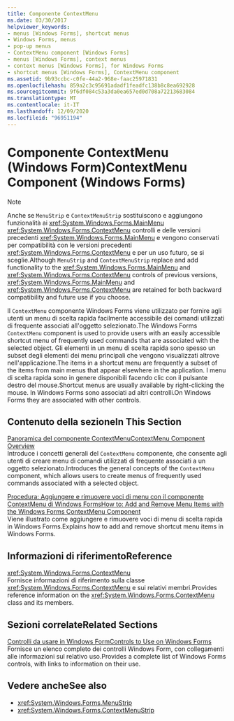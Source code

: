 ```yaml
---
title: Componente ContextMenu
ms.date: 03/30/2017
helpviewer_keywords:
- menus [Windows Forms], shortcut menus
- Windows Forms, menus
- pop-up menus
- ContextMenu component [Windows Forms]
- menus [Windows Forms], context menus
- context menus [Windows Forms], for Windows Forms
- shortcut menus [Windows Forms], ContextMenu component
ms.assetid: 9b93ccbc-c0fe-44a2-968e-faac25971831
ms.openlocfilehash: 859a2c3c95691adadf1feadfc138b8c8ea692928
ms.sourcegitcommit: 9f6df084c53a3da0ea657ed0d708a72213683084
ms.translationtype: MT
ms.contentlocale: it-IT
ms.lasthandoff: 12/09/2020
ms.locfileid: "96951194"
---
```

# <a name="contextmenu-component-windows-forms"></a><span data-ttu-id="1f7c5-102">Componente ContextMenu (Windows Form)</span><span class="sxs-lookup"><span data-stu-id="1f7c5-102">ContextMenu Component (Windows Forms)</span></span>
> [!NOTE]
> <span data-ttu-id="1f7c5-103">Anche se `MenuStrip` e `ContextMenuStrip` sostituiscono e aggiungono funzionalità ai <xref:System.Windows.Forms.MainMenu> <xref:System.Windows.Forms.ContextMenu> controlli e delle versioni precedenti <xref:System.Windows.Forms.MainMenu> e vengono conservati per compatibilità con le versioni precedenti <xref:System.Windows.Forms.ContextMenu> e per un uso futuro, se si sceglie.</span><span class="sxs-lookup"><span data-stu-id="1f7c5-103">Although `MenuStrip` and `ContextMenuStrip` replace and add functionality to the <xref:System.Windows.Forms.MainMenu> and <xref:System.Windows.Forms.ContextMenu> controls of previous versions, <xref:System.Windows.Forms.MainMenu> and <xref:System.Windows.Forms.ContextMenu> are retained for both backward compatibility and future use if you choose.</span></span>  
  
 <span data-ttu-id="1f7c5-104">Il `ContextMenu` componente Windows Forms viene utilizzato per fornire agli utenti un menu di scelta rapida facilmente accessibile dei comandi utilizzati di frequente associati all'oggetto selezionato.</span><span class="sxs-lookup"><span data-stu-id="1f7c5-104">The Windows Forms `ContextMenu` component is used to provide users with an easily accessible shortcut menu of frequently used commands that are associated with the selected object.</span></span> <span data-ttu-id="1f7c5-105">Gli elementi in un menu di scelta rapida sono spesso un subset degli elementi dei menu principali che vengono visualizzati altrove nell'applicazione.</span><span class="sxs-lookup"><span data-stu-id="1f7c5-105">The items in a shortcut menu are frequently a subset of the items from main menus that appear elsewhere in the application.</span></span> <span data-ttu-id="1f7c5-106">I menu di scelta rapida sono in genere disponibili facendo clic con il pulsante destro del mouse.</span><span class="sxs-lookup"><span data-stu-id="1f7c5-106">Shortcut menus are usually available by right-clicking the mouse.</span></span> <span data-ttu-id="1f7c5-107">In Windows Forms sono associati ad altri controlli.</span><span class="sxs-lookup"><span data-stu-id="1f7c5-107">On Windows Forms they are associated with other controls.</span></span>  
  
## <a name="in-this-section"></a><span data-ttu-id="1f7c5-108">Contenuto della sezione</span><span class="sxs-lookup"><span data-stu-id="1f7c5-108">In This Section</span></span>  
 [<span data-ttu-id="1f7c5-109">Panoramica del componente ContextMenu</span><span class="sxs-lookup"><span data-stu-id="1f7c5-109">ContextMenu Component Overview</span></span>](contextmenu-component-overview-windows-forms.md)  
 <span data-ttu-id="1f7c5-110">Introduce i concetti generali del `ContextMenu` componente, che consente agli utenti di creare menu di comandi utilizzati di frequente associati a un oggetto selezionato.</span><span class="sxs-lookup"><span data-stu-id="1f7c5-110">Introduces the general concepts of the `ContextMenu` component, which allows users to create menus of frequently used commands associated with a selected object.</span></span>  
  
 [<span data-ttu-id="1f7c5-111">Procedura: Aggiungere e rimuovere voci di menu con il componente ContextMenu di Windows Forms</span><span class="sxs-lookup"><span data-stu-id="1f7c5-111">How to: Add and Remove Menu Items with the Windows Forms ContextMenu Component</span></span>](add-and-remove-menu-items-with-wf-contextmenu-component.md)  
 <span data-ttu-id="1f7c5-112">Viene illustrato come aggiungere e rimuovere voci di menu di scelta rapida in Windows Forms.</span><span class="sxs-lookup"><span data-stu-id="1f7c5-112">Explains how to add and remove shortcut menu items in Windows Forms.</span></span>  
  
## <a name="reference"></a><span data-ttu-id="1f7c5-113">Informazioni di riferimento</span><span class="sxs-lookup"><span data-stu-id="1f7c5-113">Reference</span></span>  
 <xref:System.Windows.Forms.ContextMenu>  
 <span data-ttu-id="1f7c5-114">Fornisce informazioni di riferimento sulla classe <xref:System.Windows.Forms.ContextMenu> e sui relativi membri.</span><span class="sxs-lookup"><span data-stu-id="1f7c5-114">Provides reference information on the <xref:System.Windows.Forms.ContextMenu> class and its members.</span></span>  
  
## <a name="related-sections"></a><span data-ttu-id="1f7c5-115">Sezioni correlate</span><span class="sxs-lookup"><span data-stu-id="1f7c5-115">Related Sections</span></span>  
 [<span data-ttu-id="1f7c5-116">Controlli da usare in Windows Form</span><span class="sxs-lookup"><span data-stu-id="1f7c5-116">Controls to Use on Windows Forms</span></span>](controls-to-use-on-windows-forms.md)  
 <span data-ttu-id="1f7c5-117">Fornisce un elenco completo dei controlli Windows Form, con collegamenti alle informazioni sul relativo uso.</span><span class="sxs-lookup"><span data-stu-id="1f7c5-117">Provides a complete list of Windows Forms controls, with links to information on their use.</span></span>  
  
## <a name="see-also"></a><span data-ttu-id="1f7c5-118">Vedere anche</span><span class="sxs-lookup"><span data-stu-id="1f7c5-118">See also</span></span>

- <xref:System.Windows.Forms.MenuStrip>
- <xref:System.Windows.Forms.ContextMenuStrip>
